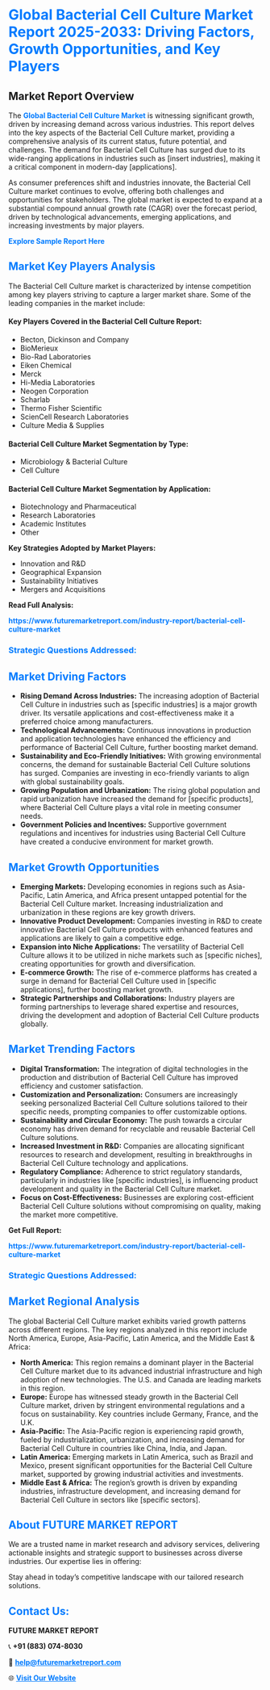 <h1 style="color: #007BFF;">Global Bacterial Cell Culture Market Report 2025-2033: Driving Factors, Growth Opportunities, and Key Players</h1>

<section id="overview">
<h2>Market Report Overview</h2>
<p>The <a href="https://www.futuremarketreport.com/industry-report/bacterial-cell-culture-market" style="color: #007BFF; text-decoration: none;"><strong>Global Bacterial Cell Culture Market</strong></a> is witnessing significant growth, driven by increasing demand across various industries. This report delves into the key aspects of the Bacterial Cell Culture market, providing a comprehensive analysis of its current status, future potential, and challenges. The demand for Bacterial Cell Culture has surged due to its wide-ranging applications in industries such as [insert industries], making it a critical component in modern-day [applications].</p>
<p>As consumer preferences shift and industries innovate, the Bacterial Cell Culture market continues to evolve, offering both challenges and opportunities for stakeholders. The global market is expected to expand at a substantial compound annual growth rate (CAGR) over the forecast period, driven by technological advancements, emerging applications, and increasing investments by major players.</p>
</section>

<section id="overview">
<p><a href="https://www.futuremarketreport.com/request-sample/reportId=48860" style="color: #007BFF; text-decoration: none;"><strong>Explore Sample Report Here</strong></a></p>
</section>

<section id="key-players">
<h2 style="color: #007BFF;">Market Key Players Analysis</h2>
<p>The Bacterial Cell Culture market is characterized by intense competition among key players striving to capture a larger market share. Some of the leading companies in the market include:</p>
<h4>Key Players Covered in the Bacterial Cell Culture Report:</h4>
<ul><li>Becton, Dickinson and Company</li><li>BioMerieux</li><li>Bio-Rad Laboratories</li><li>Eiken Chemical</li><li>Merck</li><li>Hi-Media Laboratories</li><li>Neogen Corporation</li><li>Scharlab</li><li>Thermo Fisher Scientific</li><li>ScienCell Research Laboratories</li><li>Culture Media &amp; Supplies</li></ul>
<h4>Bacterial Cell Culture Market Segmentation by Type:</h4>
<ul><li>Microbiology &amp; Bacterial Culture</li><li>Cell Culture</li></ul>

<h4>Bacterial Cell Culture Market Segmentation by Application:</h4>
<ul><li>Biotechnology and Pharmaceutical</li><li>Research Laboratories</li><li>Academic Institutes</li><li>Other</li></ul>
<p><strong>Key Strategies Adopted by Market Players:</strong></p>
<ul>
<li>Innovation and R&D</li>
<li>Geographical Expansion</li>
<li>Sustainability Initiatives</li>
<li>Mergers and Acquisitions</li>
</ul>
</section>

<section>
<p><strong>Read Full Analysis: </strong></p><a href="https://www.futuremarketreport.com/industry-report/bacterial-cell-culture-market" style="color: #007BFF; text-decoration: none;"><strong>https://www.futuremarketreport.com/industry-report/bacterial-cell-culture-market</strong></a>
<h3 style="color: #007BFF;">Strategic Questions Addressed:</h3>
</section>

<section id="driving-factors">
<h2 style="color: #007BFF;">Market Driving Factors</h2>
<ul>
<li><strong>Rising Demand Across Industries:</strong> The increasing adoption of Bacterial Cell Culture in industries such as [specific industries] is a major growth driver. Its versatile applications and cost-effectiveness make it a preferred choice among manufacturers.</li>
<li><strong>Technological Advancements:</strong> Continuous innovations in production and application technologies have enhanced the efficiency and performance of Bacterial Cell Culture, further boosting market demand.</li>
<li><strong>Sustainability and Eco-Friendly Initiatives:</strong> With growing environmental concerns, the demand for sustainable Bacterial Cell Culture solutions has surged. Companies are investing in eco-friendly variants to align with global sustainability goals.</li>
<li><strong>Growing Population and Urbanization:</strong> The rising global population and rapid urbanization have increased the demand for [specific products], where Bacterial Cell Culture plays a vital role in meeting consumer needs.</li>
<li><strong>Government Policies and Incentives:</strong> Supportive government regulations and incentives for industries using Bacterial Cell Culture have created a conducive environment for market growth.</li>
</ul>
</section>

<section id="growth-opportunities">
<h2 style="color: #007BFF;">Market Growth Opportunities</h2>
<ul>
<li><strong>Emerging Markets:</strong> Developing economies in regions such as Asia-Pacific, Latin America, and Africa present untapped potential for the Bacterial Cell Culture market. Increasing industrialization and urbanization in these regions are key growth drivers.</li>
<li><strong>Innovative Product Development:</strong> Companies investing in R&D to create innovative Bacterial Cell Culture products with enhanced features and applications are likely to gain a competitive edge.</li>
<li><strong>Expansion into Niche Applications:</strong> The versatility of Bacterial Cell Culture allows it to be utilized in niche markets such as [specific niches], creating opportunities for growth and diversification.</li>
<li><strong>E-commerce Growth:</strong> The rise of e-commerce platforms has created a surge in demand for Bacterial Cell Culture used in [specific applications], further boosting market growth.</li>
<li><strong>Strategic Partnerships and Collaborations:</strong> Industry players are forming partnerships to leverage shared expertise and resources, driving the development and adoption of Bacterial Cell Culture products globally.</li>
</ul>
</section>

<section id="trending-factors">
<h2 style="color: #007BFF;">Market Trending Factors</h2>
<ul>
<li><strong>Digital Transformation:</strong> The integration of digital technologies in the production and distribution of Bacterial Cell Culture has improved efficiency and customer satisfaction.</li>
<li><strong>Customization and Personalization:</strong> Consumers are increasingly seeking personalized Bacterial Cell Culture solutions tailored to their specific needs, prompting companies to offer customizable options.</li>
<li><strong>Sustainability and Circular Economy:</strong> The push towards a circular economy has driven demand for recyclable and reusable Bacterial Cell Culture solutions.</li>
<li><strong>Increased Investment in R&D:</strong> Companies are allocating significant resources to research and development, resulting in breakthroughs in Bacterial Cell Culture technology and applications.</li>
<li><strong>Regulatory Compliance:</strong> Adherence to strict regulatory standards, particularly in industries like [specific industries], is influencing product development and quality in the Bacterial Cell Culture market.</li>
<li><strong>Focus on Cost-Effectiveness:</strong> Businesses are exploring cost-efficient Bacterial Cell Culture solutions without compromising on quality, making the market more competitive.</li>
</ul>
</section>

<section>
<p><strong>Get Full Report: </strong></p><a href="https://www.futuremarketreport.com/industry-report/bacterial-cell-culture-market" style="color: #007BFF; text-decoration: none;"><strong>https://www.futuremarketreport.com/industry-report/bacterial-cell-culture-market</strong></a>
<h3 style="color: #007BFF;">Strategic Questions Addressed:</h3>
</section>


<section id="regional-analysis">
<h2 style="color: #007BFF;">Market Regional Analysis</h2>
<p>The global Bacterial Cell Culture market exhibits varied growth patterns across different regions. The key regions analyzed in this report include North America, Europe, Asia-Pacific, Latin America, and the Middle East & Africa:</p>
<ul>
<li><strong>North America:</strong> This region remains a dominant player in the Bacterial Cell Culture market due to its advanced industrial infrastructure and high adoption of new technologies. The U.S. and Canada are leading markets in this region.</li>
<li><strong>Europe:</strong> Europe has witnessed steady growth in the Bacterial Cell Culture market, driven by stringent environmental regulations and a focus on sustainability. Key countries include Germany, France, and the U.K.</li>
<li><strong>Asia-Pacific:</strong> The Asia-Pacific region is experiencing rapid growth, fueled by industrialization, urbanization, and increasing demand for Bacterial Cell Culture in countries like China, India, and Japan.</li>
<li><strong>Latin America:</strong> Emerging markets in Latin America, such as Brazil and Mexico, present significant opportunities for the Bacterial Cell Culture market, supported by growing industrial activities and investments.</li>
<li><strong>Middle East & Africa:</strong> The region’s growth is driven by expanding industries, infrastructure development, and increasing demand for Bacterial Cell Culture in sectors like [specific sectors].</li>
</ul>
</section>

<footer>
<h2 style="color: #007BFF;">About FUTURE MARKET REPORT</h2>
<p>We are a trusted name in market research and advisory services, delivering actionable insights and strategic support to businesses across diverse industries. Our expertise lies in offering:</p>

<p>Stay ahead in today’s competitive landscape with our tailored research solutions.</p>

<h2 style="color: #007BFF;">Contact Us:</h2>
<p><strong>FUTURE MARKET REPORT</strong></p>
<p>📞 <strong>+91 (883) 074-8030</strong></p>
<p>📧 <strong><a href="mailto:help@futuremarketreport.com" style="color: #007BFF;">help@futuremarketreport.com</a></strong></p>
<p>🌐 <strong><a href="https://www.futuremarketreport.com/" style="color: #007BFF;">Visit Our Website</a></strong></p>
</footer>